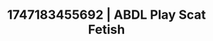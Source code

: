 ---
categories:
- NSFW AI art
- Romantic kink
- Voyeur fantasy
- After dark play
- Creative kink
image: /assets/images/1747183455692.jpg
layout: post
seo:
  description: Featured content with sensual ABDL Play, Scat Fetish. HD images available.
  keywords: ABDL Play, Scat Fetish
  og_image: /assets/images/1747183455692.jpg
  schema_type: VisualArtwork
tags:
- ABDL Play
- Scat Fetish
- '#1747183455692'
title: 1747183455692 | ABDL Play Scat Fetish
---